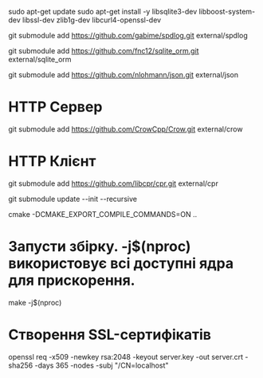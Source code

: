 sudo apt-get update
sudo apt-get install -y libsqlite3-dev libboost-system-dev libssl-dev zlib1g-dev libcurl4-openssl-dev

git submodule add https://github.com/gabime/spdlog.git external/spdlog

git submodule add https://github.com/fnc12/sqlite_orm.git external/sqlite_orm

git submodule add https://github.com/nlohmann/json.git external/json

# HTTP Сервер
git submodule add https://github.com/CrowCpp/Crow.git external/crow

# HTTP Клієнт
git submodule add https://github.com/libcpr/cpr.git external/cpr

git submodule update --init --recursive

cmake -DCMAKE_EXPORT_COMPILE_COMMANDS=ON ..

# Запусти збірку. -j$(nproc) використовує всі доступні ядра для прискорення.
make -j$(nproc)

# Створення SSL-сертифікатів
openssl req -x509 -newkey rsa:2048 -keyout server.key -out server.crt -sha256 -days 365 -nodes -subj "/CN=localhost"